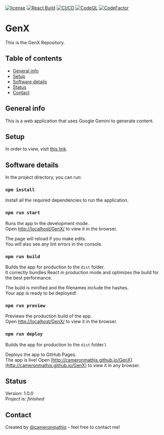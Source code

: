[![license](https://img.shields.io/github/license/cameronmathis/GenX)](LICENSE)
[![React Build](https://github.com/cameronmathis/GenX/actions/workflows/react-build.yaml/badge.svg)](https://github.com/cameronmathis/GenX/actions/workflows/react-build.yaml)
[![CI/CD](https://github.com/cameronmathis/GenX/actions/workflows/ci-cd.yaml/badge.svg)](https://github.com/cameronmathis/GenX/actions/workflows/ci-cd.yaml)
[![CodeQL](https://github.com/cameronmathis/GenX/actions/workflows/codeql-analysis.yaml/badge.svg)](https://github.com/cameronmathis/GenX/actions/workflows/codeql-analysis.yaml)
[![CodeFactor](https://www.codefactor.io/repository/github/cameronmathis/GenX/badge)](https://www.codefactor.io/repository/github/cameronmathis/GenX)

# GenX

This is the GenX Repository.

## Table of contents

-   [General info](#general-info)
-   [Setup](#setup)
-   [Software details](#Software-details)
-   [Status](#status)
-   [Contact](#contact)

## General info

This is a web application that uses Google Gemini to generate content.

## Setup

In order to view, visit [this link](http://cameronmathis.github.io/GenX).

## Software details

In the project directory, you can run:

### `npm install`

Install all the required dependencies to run the application.

### `npm run start`

Runs the app in the development mode.\
Open [http://localhost/GenX/](http://localhost/GenX/) to view it in the browser.

The page will reload if you make edits.\
You will also see any lint errors in the console.

### `npm run build`

Builds the app for production to the `dist` folder.\
It correctly bundles React in production mode and optimizes the build for the best performance.

The build is minified and the filenames include the hashes.\
Your app is ready to be deployed!

### `npm run preview`

Previews the production build of the app.\
Open [http://localhost/GenX/](http://localhost/GenX/) to view it in the browser.

### `npm run deploy`

Builds the app for production to the `dist` folder.\

Deploys the app to GitHub Pages.\
The app is live! Open [http://cameronmathis.github.io/GenX](http://cameronmathis.github.io/GenX) to view it in any browser.

## Status

Version: 1.0.0 <br/>
Project is: _finished_

## Contact

Created by [@cameronmathis](https://github.com/cameronmathis/) - feel free to contact me!
